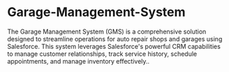 # Garage-Management-System
The Garage Management System (GMS) is a comprehensive solution designed to streamline operations for auto repair shops and garages using Salesforce. This system leverages Salesforce's powerful CRM capabilities to manage customer relationships, track service history, schedule appointments, and manage inventory effectively..
